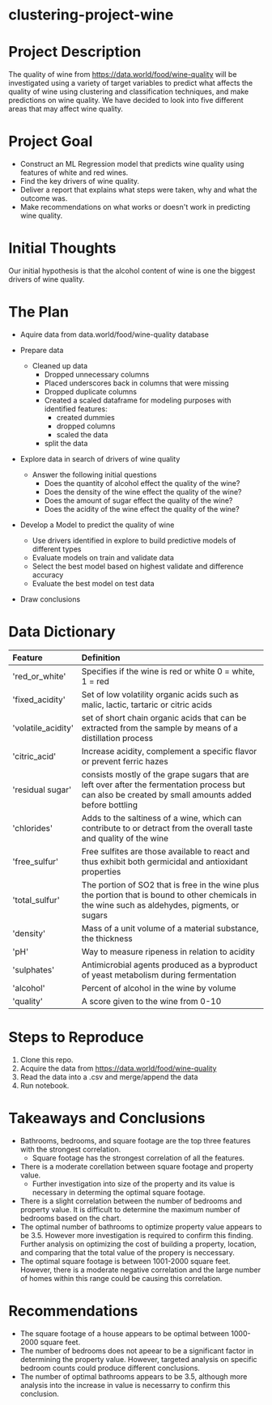 # clustering-project-wine
 
# Project Description
 
The quality of wine from https://data.world/food/wine-quality will be investigated using a variety of target variables to predict what affects the quality of wine using clustering and classification techniques, and make predictions on wine quality. We have decided to look into five different areas that may affect wine quality.
 
# Project Goal
 
* Construct an ML Regression model that predicts wine quality using features of white and red wines.
* Find the key drivers of wine quality. 
* Deliver a report that explains what steps were taken, why and what the outcome was.
* Make recommendations on what works or doesn't work in predicting wine quality.

 
# Initial Thoughts
 
Our initial hypothesis is that the alcohol content of wine is one the biggest drivers of wine quality.
 
# The Plan
 
* Aquire data from data.world/food/wine-quality database
 
* Prepare data
   * Cleaned up data
       * Dropped unnecessary columns  
       * Placed underscores back in columns that were missing
       * Dropped duplicate columns
       * Created a scaled dataframe for modeling purposes with identified features:
            * created dummies
            * dropped columns
            * scaled the data
       * split the data  
 
* Explore data in search of drivers of wine quality
   * Answer the following initial questions
       * Does the quantity of alcohol effect the quality of the wine?
       * Does the density of the wine effect the quality of the wine?
       * Does the amount of sugar effect the quality of the wine?
       * Does the acidity of the wine effect the quality of the wine?
      
* Develop a Model to predict the quality of wine
   * Use drivers identified in explore to build predictive models of different types
   * Evaluate models on train and validate data
   * Select the best model based on highest validate and difference accuracy
   * Evaluate the best model on test data
 
* Draw conclusions
 
# Data Dictionary

| Feature | Definition |
|:--------|:-----------|
|'red_or_white'|	 Specifies if the wine is red or white 0 = white, 1 = red|
|'fixed_acidity'|	Set of low volatility organic acids such as malic, lactic, tartaric or citric acids|
|'volatile_acidity'| set of short chain organic acids that can be extracted from the sample by means of a distillation process|
|'citric_acid'|	Increase acidity, complement a specific flavor or prevent ferric hazes|
|'residual sugar'|	consists mostly of the grape sugars that are left over after the fermentation process but can also be created by small amounts added before bottling| 
|'chlorides'|	Adds to the saltiness of a wine, which can contribute to or detract from the overall taste and quality of the wine|
|'free_sulfur'|	Free sulfites are those available to react and thus exhibit both germicidal and antioxidant properties| 
|'total_sulfur'|	The portion of SO2 that is free in the wine plus the portion that is bound to other chemicals in the wine such as aldehydes, pigments, or sugars|
|'density'|	Mass of a unit volume of a material substance, the thickness|
|'pH'|	Way to measure ripeness in relation to acidity|
|'sulphates'|	Antimicrobial agents produced as a byproduct of yeast metabolism during fermentation|
|'alcohol'|	Percent of alcohol in the wine by volume| 
|'quality'|	A score given to the wine from 0-10 |
 
# Steps to Reproduce
1) Clone this repo.
2) Acquire the data from https://data.world/food/wine-quality
3) Read the data into a .csv and merge/append the data
4) Run notebook.
 
# Takeaways and Conclusions
* Bathrooms, bedrooms, and square footage are the top three features with the strongest correlation.
    * Square footage has the strongest correlation of all the features.
* There is a moderate corellation between square footage and property value. 
    * Further investigation into size of the property and its value is necessary in determing the optimal square footage.
* There is a slight correlation between the number of bedrooms and property value. It is difficult to determine the maximum number of bedrooms based on the chart.
* The optimal number of bathrooms to optimize property value appears to be 3.5. However more investigation is required to confirm this finding. Further analysis on optimizing the cost of building a property, location, and comparing that the total value of the propery is neccessary.
* The optimal square footage is between 1001-2000 square feet. However, there is a moderate negative correlation and the large number of homes within this range could be causing this correlation.
 
# Recommendations
* The square footage of a house appears to be optimal between 1000-2000 square feet.
* The number of bedrooms does not apeear to be a significant factor in determining the property value. However, targeted analysis on specific bedroom counts could produce different conclusions.
* The number of optimal bathrooms appears to be 3.5, although more analysis into the increase in value is necessarry to confirm this conclusion.
